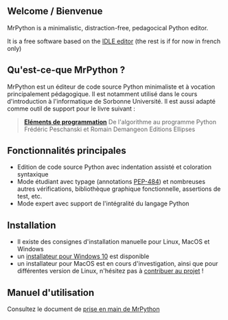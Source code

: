 ## Welcome / Bienvenue

MrPython is a minimalistic, distraction-free, pedagocical Python editor.

It is a free software based on the [IDLE editor](https://docs.python.org/3/library/idle.html)
(the rest is if for now in french only)

## Qu'est-ce-que MrPython ?

MrPython est un éditeur de code source Python minimaliste et à vocation principalement pédagogique. Il est notamment utilisé dans le cours d'introduction à l'informatique de Sorbonne Université. Il est aussi adapté comme outil de support pour le livre suivant :

> [**Eléments de programmation**](https://www.editions-ellipses.fr/accueil/10671-elements-de-programmation-de-lalgorithme-au-programme-python-9782340041066.html)
> De l'algorithme au programme Python
> Frédéric Peschanski et Romain Demangeon
> Editions Ellipses

## Fonctionnalités principales

 - Edition de code source Python avec indentation assisté et coloration syntaxique
 - Mode étudiant avec typage (annotations [PEP-484](https://www.python.org/dev/peps/pep-0484/)) et nombreuses autres vérifications, bibliothèque graphique fonctionnelle, assertions de test, etc.
 - Mode expert avec support de l'intégralité du langage Python

## Installation

- Il existe des consignes d'installation manuelle pour Linux, MacOS et Windows
- un [installateur pour Windows 10](https://github.com/nohtyprm/MrPython/raw/win-installer/mrpython_4_0_0_install_FR.exe) est disponible
- un installateur pour MacOS est en cours d'investigation, ainsi que pour différentes version de Linux, n'hésitez pas à [contribuer au projet](https://github.com/nohtyprm/MrPython) !

## Manuel d'utilisation

Consultez le document de [prise en main de MrPython](https://nohtyprm.github.io/MrPython/manual-FR)
